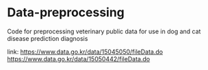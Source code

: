 # Data-preprocessing

Code for preprocessing veterinary public data for use in dog and cat disease prediction diagnosis

link:
https://www.data.go.kr/data/15045050/fileData.do
https://www.data.go.kr/data/15050442/fileData.do
